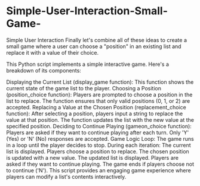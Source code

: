 # Simple-User-Interaction-Small-Game-
Simple User Interaction Finally let's combine all of these ideas to create a small game where a user can choose a "position" in an existing list and replace it with a value of their choice.

This Python script implements a simple interactive game. Here's a breakdown of its components:

Displaying the Current List (display_game function):
This function shows the current state of the game list to the player.
Choosing a Position (position_choice function):
Players are prompted to choose a position in the list to replace.
The function ensures that only valid positions (0, 1, or 2) are accepted.
Replacing a Value at the Chosen Position (replacement_choice function):
After selecting a position, players input a string to replace the value at that position.
The function updates the list with the new value at the specified position.
Deciding to Continue Playing (gameon_choice function):
Players are asked if they want to continue playing after each turn.
Only 'Y' (Yes) or 'N' (No) responses are accepted.
Game Logic Loop:
The game runs in a loop until the player decides to stop.
During each iteration:
The current list is displayed.
Players choose a position to replace.
The chosen position is updated with a new value.
The updated list is displayed.
Players are asked if they want to continue playing.
The game ends if players choose not to continue ('N').
This script provides an engaging game experience where players can modify a list's contents interactively.
